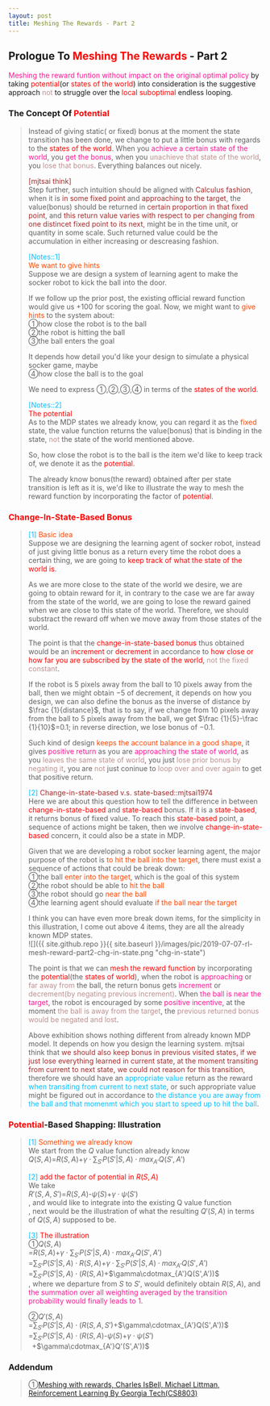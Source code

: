 ```yaml
---
layout: post
title: Meshing The Rewards - Part 2
---
```


## Prologue To <font color="Red">Meshing The Rewards</font> - Part 2
<p class="message">
<font color="DeepPink">Meshing the reward funtion without impact on the original optimal policy</font> by taking <font color="Red">potential</font>(or <font color="Red">states of the world</font>) into consideration is the suggestive approach <font color="RosyBrown">not</font> to struggle over the <font color="Red">local suboptimal</font> endless looping.  
</p>

### The Concept Of <font color="Red">Potential</font>
>Instead of giving static( or fixed) bonus at the moment the state transition has been done, we change to put a little bonus with regards to the <font color="Red">states of the world</font>.  When you <font color="DeepPink">achieve a certain state of the world</font>, you <font color="DeepPink">get the bonus</font>, when you <font color="RosyBrown">unachieve that state of the world</font>, you <font color="RosyBrown">lose that bonus</font>.  Everything balances out nicely.  
>
><font color="Brown">[mjtsai think]</font>  
>Step further, such intuition should be aligned with <font color="Brown">Calculus fashion</font>, when it is <font color="Brown">in some fixed point</font> and <font color="Brown">approaching to the target</font>, the value(bonus) should be returned in <font color="Brown">certain proportion in that fixed point</font>, and <font color="Brown">this return value varies with respect to per changing from one distincet fixed point to its next</font>, might be in the time unit, or quantity in some scale.  Such returned value could be the accumulation in either increasing or descreasing fashion.  
>
><font color="DeepSkyBlue">[Notes::1]</font>  
><font color="OrangeRed">We want to give hints</font>  
>Suppose we are design a system of learning agent to make the socker robot to kick the ball into the door.  
>
>If we follow up the prior post, the existing official reward function would give us $+100$ for scoring the goal.  Now, we might want to <font color="OrangeRed">give hints</font> to the system about:  
>&#10112;how close the robot is to the ball  
>&#10113;the robot is hitting the ball  
>&#10114;the ball enters the goal
>  
>It depends how detail you'd like your design to simulate a physical socker game, maybe  
>&#10115;how close the ball is to the goal  
>
>We need to express &#10112;,&#10113;,&#10114;,&#10115; in terms of the <font color="Red">states of the world</font>.  
>
><font color="DeepSkyBlue">[Notes::2]</font>  
><font color="Red">The potential</font>  
>As to the MDP states we already know, you can regard it as the <font color="OrangeRed">fixed</font> state, the value function returns the value(bonus) that is binding in the state, <font color="RosyBrown">not</font> the state of the world mentioned above.  
>
>So, how close the robot is to the ball is the item we'd like to keep track of, we denote it as the <font color="Red">potential</font>.  
>
>The already know bonus(the reward) obtained after per state transition is left as it is, we'd like to illustrate the way to mesh the reward function by incorporating the factor of <font color="Red">potential</font>.  

### <font color="Red">Change-In-State-Based Bonus</font>
><font color="DeepSkyBlue">[1]</font>
><font color="OrangeRed">Basic idea</font>  
>Suppose we are designing the learning agent of socker robot, instead of just giving little bonus as a return every time the robot does a certain thing, we are going to <font color="Red">keep track of what the state of the world is</font>.  
>
>As we are more close to the state of the world we desire, we are going to obtain reward for it, in contrary to the case we are far away from the state of the world, we are going to lose the reward gained when we are close to this state of the world.  Therefore, we should substract the reward off when we move away from those states of the world.  
>
>The point is that the <font color="Red">change-in-state-based bonus</font> thus obtained would be an <font color="Red">increment</font> or <font color="Red">decrement</font> in accordance to <font color="Red">how close or how far you are subscribed by the state of the world</font>, <font color="RosyBrown">not the fixed constant</font>.  
>
>If the robot is 5 pixels away from the ball to 10 pixels away from the ball, then we might obtain $-5$ of decrement, it depends on how you design, we can also define the bonus as the inverse of distance by $\frac {1}{distance}$, that is to say, if we change from 10 pixels away from the ball to 5 pixels away from the ball, we get $\frac {1}{5}-\frac {1}{10}$=$0.1$; in reverse direction, we lose bonus of $-0.1$.  
>
>Such kind of design <font color="OrangeRed">keeps the account balance in a good shape</font>, it gives <font color="DeepPink">positive return</font> as you are <font color="DeepPink">approaching the state of world</font>, as you <font color="RosyBrown">leaves the same state of world</font>, you just <font color="RosyBrown">lose prior bonus by negating it</font>,  you are <font color="RosyBrown">not</font> just coninue to <font color="RosyBrown">loop over and over again</font> to get that positive return.  
>
><font color="DeepSkyBlue">[2]</font>
><font color="Brown">Change-in-state-based v.s. state-based::mjtsai1974</font>  
>Here we are about this question how to tell the difference in between <font color="Red">change-in-state-based</font> and <font color="Red">state-based</font> bonus.  If it is a <font color="Red">state-based</font>, it returns bonus of fixed value.  To reach this <font color="Red">state-based</font> point, a sequence of actions might be taken, then we involve <font color="Red">change-in-state-based</font> concern, it could also be a state in MDP.  
>
>Given that we are developing a robot socker learning agent, the major purpose of the robot is <font color="OrangeRed">to hit the ball into the target</font>, there must exist a sequence of actions that could be break down:  
>&#10112;the ball <font color="OrangeRed">enter into the target</font>, which is the goal of this system  
>&#10113;the robot should be able to <font color="OrangeRed">hit the ball</font>  
>&#10114;the robot should go <font color="OrangeRed">near the ball</font>  
>&#10115;the learning agent should evaluate <font color="OrangeRed">if the ball near the target</font>  
>
>I think you can have even more break down items, for the simplicity in this illustration, I come out above 4 items, they are all the already known MDP states.  
![]({{ site.github.repo }}{{ site.baseurl }}/images/pic/2019-07-07-rl-mesh-reward-part2-chg-in-state.png "chg-in-state")
>
>The point is that we can <font color="Red">mesh the reward function</font> by incorporating the <font color="Red">potential</font>(the <font color="Red">states of world</font>), when the robot is <font color="DeepPink">approaching</font> or <font color="RosyBrown">far away from</font> the ball, the return bonus gets <font color="DeepPink">increment</font> or <font color="RosyBrown">decrement(by negating previous increment)</font>.  When <font color="DeepPink">the ball is near the target</font>, the robot is encouraged by some <font color="DeepPink">positive incentive</font>, at the moment <font color="RosyBrown">the ball is away from the target</font>, the <font color="RosyBrown">previous returned bonus would be negated and lost</font>.  
>
>Above exhibition shows nothing different from already known MDP model.  It depends on how you design the learning system.  mjtsai think that <font color="Brown">we should also keep bonus in previous visited states, if we just lose everything learned in current state, at the moment transiting from current to next state, we could not reason for this transition</font>, therefore we should have an <font color="DeepSkyBlue">appropriate value</font> return as the reward <font color="DeepSkyBlue">when transiting from current to next state</font>, or such appropriate value might be figured out in accordance to <font color="DeepSkyBlue">the distance you are away from the ball and that momenmt which you start to speed up to hit the ball</font>.  

### <font color="Red">Potential</font>-Based Shapping: Illustration
><font color="DeepSkyBlue">[1]</font>
><font color="OrangeRed">Something we already know</font>  
>We start from the $Q$ value function already know  
>$Q(S,A)$=$R(S,A)$+$\gamma\cdot\sum_{S'}P(S'\vert S,A)\cdot max_{A'}Q(S',A')$  
>
><font color="DeepSkyBlue">[2]</font>
><font color="Red">add the factor of potential in $R(S,A)$</font>  
>We take  
>$R'(S,A,S')$=$R(S,A)$-$\psi(S)$+$\gamma\cdot\psi(S')$  
>, and would like to integrate into the existing Q value function  
>, next would be the illustration of what the resulting $Q'(S,A)$ in terms of $Q(S,A)$ supposed to be.  
>
><font color="DeepSkyBlue">[3]</font>
><font color="Red">The illustration</font>  
>&#10112;$Q(S,A)$  
>=$R(S,A)$+$\gamma\cdot\sum_{S'}P(S'\vert S,A)\cdot max_{A'}Q(S',A')$  
>=$\sum_{S'}P(S'\vert S,A)\cdot R(S,A)$+$\gamma\cdot\sum_{S'}P(S'\vert S,A)\cdot max_{A'}Q(S',A')$  
>=$\sum_{S'}P(S'\vert S,A)\cdot (R(S,A)$+$\gamma\cdotmax_{A'}Q(S',A'))$  
>, where we departure from $S$ to $S'$, would definitely obtain $R(S,A)$, and <font color="DeepPink">the summation over all weighting averaged by the transition probability would finally leads to $1$</font>.  
>
>&#10113;$Q'(S,A)$  
>=$\sum_{S'}P(S'\vert S,A)\cdot (R(S,A,S')$+$\gamma\cdotmax_{A'}Q(S',A'))$  
>=$\sum_{S'}P(S'\vert S,A)\cdot (R(S,A)$-$\psi(S)$+$\gamma\cdot\psi(S')$  
>$\;\;$+$\gamma\cdotmax_{A'}Q'(S',A'))$  

### Addendum
>&#10112;[Meshing with rewards, Charles IsBell, Michael Littman, Reinforcement Learning By Georgia Tech(CS8803)](https://classroom.udacity.com/courses/ud600/lessons/4388428967/concepts/43556087730923)  

<!-- Γ -->
<!-- \Omega -->
<!-- \cap intersection -->
<!-- \cup union -->
<!-- \frac{\Gamma(k + n)}{\Gamma(n)} \frac{1}{r^k}  -->
<!-- \mbox{\large$\vert$}\nolimits_0^\infty -->
<!-- \vert_0^\infty -->
<!-- \vert_{0.5}^{\infty} -->
<!-- &prime; ′ -->
<!-- &Prime; ″ -->
<!-- $E\lbrack X\rbrack$ -->
<!-- \overline{X_n} -->
<!-- \underset{Succss}P -->
<!-- \frac{{\overline {X_n}}-\mu}{S/\sqrt n} -->
<!-- \lim_{t\rightarrow\infty} -->
<!-- \int_{0}^{a}\lambda\cdot e^{-\lambda\cdot t}\operatorname dt -->
<!-- \Leftrightarrow -->
<!-- \prod_{v\in V} -->
<!-- \subset -->
<!-- \subseteq -->
<!-- \varnothing -->
<!-- \perp -->
<!-- \overset\triangle= -->
<!-- \left|X\right| -->
<!-- \xrightarrow{r_t} -->
<!-- \left\|?\right\| => ||?||-->
<!-- \left|?\right| => |?|-->
<!-- \lbrack BQ\rbrack => [BQ] -->
<!-- \subset -->
<!-- \subseteq -->

<!-- Notes -->
<!-- <font color="OrangeRed">items, verb, to make it the focus, mathematic expression</font> -->
<!-- <font color="Red">KKT</font> -->
<!-- <font color="Red">SMO heuristics</font> -->
<!-- <font color="Red">F</font> distribution -->
<!-- <font color="Red">t</font> distribution -->
<!-- <font color="DeepSkyBlue">suggested item, soft item</font> -->
<!-- <font color="RoyalBlue">old alpha, quiz, example</font> -->
<!-- <font color="Green">new alpha</font> -->

<!-- <font color="#C20000">conclusion, finding</font> -->
<!-- <font color="DeepPink">positive conclusion, finding</font> -->
<!-- <font color="RosyBrown">negative conclusion, finding</font> -->

<!-- <font color="#00ADAD">policy</font> -->
<!-- <font color="#6100A8">full observable</font> -->
<!-- <font color="#FFAC12">partial observable</font> -->
<!-- <font color="#EB00EB">stochastic</font> -->
<!-- <font color="#8400E6">state transition</font> -->
<!-- <font color="#D600D6">discount factor gamma $\gamma$</font> -->
<!-- <font color="#D600D6">$V(S)$</font> -->
<!-- <font color="#9300FF">immediate reward R(S)</font> -->

<!-- ### <font color="RoyalBlue">Example</font>: Illustration By Rainy And Sunny Days In One Week -->
<!-- <font color="RoyalBlue">[Question]</font> -->
<!-- <font color="DeepSkyBlue">[Answer]</font> -->

<!-- <font color="Brown">Notes::mjtsai1974</font> -->

<!-- 
[1]Given the vehicles pass through a highway toll station is $6$ per minute, what is the probability that no cars within $30$ seconds?
><font color="DeepSkyBlue">[1]</font>
><font color="OrangeRed">Given the vehicles pass through a highway toll station is $6$ per minute, what is the probability that no cars within $30$ seconds?</font>  
-->

<!--
><font color="DeepSkyBlue">[Notes]</font>
><font color="OrangeRed">Why at this moment, the Poisson and exponential probability come out with different result?</font>  
-->

<!-- https://www.medcalc.org/manual/gamma_distribution_functions.php -->
<!-- https://www.statlect.com/probability-distributions/student-t-distribution#hid5 -->
<!-- http://www.wiris.com/editor/demo/en/ -->